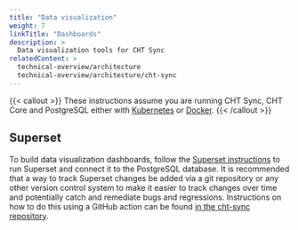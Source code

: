 ```yaml
---
title: "Data visualization"
weight: 7
linkTitle: "Dashboards"
description: >
  Data visualization tools for CHT Sync
relatedContent: >
  technical-overview/architecture
  technical-overview/architecture/cht-sync
---
```


{{< callout >}}
  These instructions assume you are running CHT Sync, CHT Core and PostgreSQL either with [Kubernetes](/hosting/analytics/setup-kubernetes) or [Docker](/hosting/analytics/setup-docker-compose).
{{< /callout >}}

## Superset
To build data visualization dashboards, follow the [Superset instructions](https://superset.apache.org/docs/installation/installing-superset-using-docker-compose/) to run Superset and connect it to the PostgreSQL database. It is recommended that a way to track Superset changes be added via a git repository or any other version control system to make it easier to track changes over time and potentially catch and remediate bugs and regressions. Instructions on how to do this using a GitHub action can be found [in the cht-sync repository](https://github.com/medic/cht-sync/blob/main/.github/actions/superset-backup/README.md).
